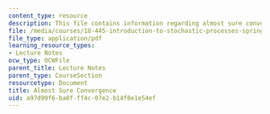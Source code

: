 ```yaml
---
content_type: resource
description: This file contains information regarding almost sure convergence.
file: /media/courses/18-445-introduction-to-stochastic-processes-spring-2015/a97d99f6ba0fff4c07e2b14f0e1e54ef_MIT18_445S15_Almost_sure.pdf
file_type: application/pdf
learning_resource_types:
- Lecture Notes
ocw_type: OCWFile
parent_title: Lecture Notes
parent_type: CourseSection
resourcetype: Document
title: Almost Sure Convergence
uid: a97d99f6-ba0f-ff4c-07e2-b14f0e1e54ef
---
```

